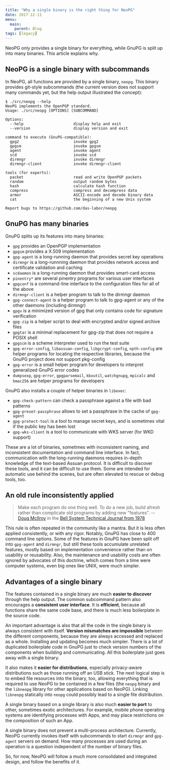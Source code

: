 ```yaml
---
title: "Why a single binary is the right thing for NeoPG"
date: 2017-12-11
menu:
  main:
    parent: Blog
tags: [legacy]
---
```


NeoPG only provides a single binary for everything, while GnuPG is
split up into many binaries.  This article explains why.
<!--more-->

## NeoPG is a single binary with subcommands

In NeoPG, all functions are provided by a single binary, `neopg`.
This binary provides git-style subcommands (the current version does
not support many commands yet, but the help output illustrated the
concept):

```
$ ./src/neopg --help
NeoPG implements the OpenPGP standard.
Usage: ./src/neopg [OPTIONS] [SUBCOMMAND]

Options:
  --help                      display help and exit
  --version                   display version and exit

command to execute (GnuPG-compatible):
  gpg2                        invoke gpg2
  gpgsm                       invoke gpgsm
  agent                       invoke agent
  scd                         invoke scd
  dirmngr                     invoke dirmngr
  dirmngr-client              invoke dirmngr-client

tools (for experts):
  packet                      read and write OpenPGP packets
  random                      output random bytes
  hash                        calculate hash function
  compress                    compress and decompress data
  armor                       ASCII-encode and decode binary data
  cat                         the beginning of a new Unix system

Report bugs to https://github.com/das-labor/neopg
```

## GnuPG has many binaries

GnuPG splits up its features into many binaries:

* `gpg` provides an OpenPGP implementation
* `gpgsm` provides a X.509 implementation
* `gpg-agent` is a long-running daemon that provides secret key operations
* `dirmngr` is a long-runnning daemon that provides network access and certificate validation and caching
* `scdaemon` is a long-running daemon that provides smart-card access
* `pinentry*` are several pinentry programs for various user interfaces
* `gpgconf` is a command-line interface to the configuration files for all of the above
* `dirmngr-client` is a helper program to talk to the dirmngr daemon
* `gpg-connect-agent` is a helper program to talk to gpg-agent or any of the other daemons (including dirmngr)
* `gpgv` is a minimized version of gpg that only contains code for signature verification
* `gpg-zip` is a helper script to deal with encrypted and/or signed archive files
* `gpgtar` is a minimal replacement for gpg-zip that does not require a POSIX shell
* `gpgscm` is a scheme interpreter used to run the test suite
* `gpg-error-config`, `libassuan-config`, `libgcrypt-config`, `npth-config` are helper programs for locating the respective libraries, because the GnuPG project does not support pkg-config
* `gpg-error` is a small helper program for developers to interpret generalized GnuPG error codes
* `dumpsexp`, `gpg-error`, `gpgparsemail`, `kbxutil`, `watchgnupg`, `mpicalc` and `hmac256` are helper programs for developers

GnuPG also installs a couple of helper binaries in `libexec`:

* `gpg-check-pattern` can check a passphrase against a file with bad patterns
* `gpg-preset-passphrase` allows to set a passphrase in the cache of `gpg-agent`
* `gpg-protect-tool` is a tool to manage secret keys, and is sometimes vital if the public key has been lost
* `gpg-wks-client` is a tool to communicate with WKS server (for WKD support)

These are a lot of binaries, sometimes with inconsistent naming, and
inconsistent documentation and command line interface.  In fact,
communication with the long-running daemons requires in-depth
knowledge of the text-based Assuan protocol.  It is difficult to
discover these tools, and it can be difficult to use them.  Some are
intended for automatic use behind the scenes, but are often elevated
to rescue or debug tools, too.

## An old rule inconsistently applied

> Make each program do one thing well. To do a new job, build afresh rather than complicate old programs by adding new "features".
> -- [Doug McIlroy](https://en.wikipedia.org/wiki/Doug_McIlroy) in the [Bell System Technical Journal from 1978](http://emulator.pdp-11.org.ru/misc/1978.07_-_Bell_System_Technical_Journal.pdf)

This rule is often repeated in the community like a mantra.  But it is
less often applied consistently, or with any rigor.  Notably, GnuPG
has close to 400 command line options.  Some of the features in GnuPG
have been split off into `gpg-agent` and `dirmngr`, but still these
tools accumulate unrelated features, mostly based on implementation
convenience rather than on usability or reusability.  Also, the
maintenance and usability costs are often ignored by advocates of this
doctrine, which comes from a time were computer systems, even big ones
like UNIX, were much simpler.

## Advantages of a single binary

The features contained in a single binary are much __easier to
discover__ through the help output.  The common subcommand pattern
also encourages a __consistent user interface__.  It is __efficient__,
because all functions share the same code base, and there is much less
boilerplate in the source code.

An important advantage is also that all the code in the single binary
is always consistent with itself.  __Version mismatches are
impossible__ between the different components, because they are always
accessed and replaced as a whole.  Installing and updating becomes
much simpler.  There is a lot of duplicated boilerplate code in GnuPG
just to check version numbers of the components when building and
communicating.  All this boilerplate just goes away with a single
binary.

It also makes it __easier for distributions__, especially
privacy-aware distributions such as those running off an USB stick.
The next logical step is to embed file resources into the binary, too,
allowing everything that is required to use NeoPG to be contained in a
few files (the `neopg` binary and the `libneopg` library for other
applications based on NeoPG).  Linking `libneopg` statically into
`neopg` could possibly lead to a single file distribution.

A single binary based on a single library is also much __easier to
port__ to other, sometimes exotic architectures.  For example, mobile
phone operating systems are identifying processes with Apps, and may
place restrictions on the composition of such an App.

A single binary does not prevent a multi-process architecture.
Currently, NeoPG currently invokes itself with subcommands to start
`dirmngr` and `gpg-agent` servers on demand.  How many processes are
used during an operation is a question independent of the number of
binary files.

So, for now, NeoPG will follow a much more consolidated and integrated
design, and follow the benefits of it.
